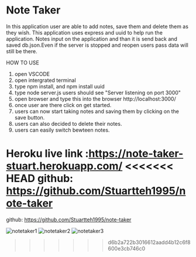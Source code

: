 # Note Taker

In this application user are able to add notes, save them and delete them as they wish. This application uses express and uuid to help run the application. Notes input on the application and than it is send back and saved db.json.Even if the server is stopped and reopen users pass data will still be there.

HOW TO USE
1) open VSCODE 
2) open intergrated terminal 
3) type npm install, and npm install uuid
4) type node server.js users should see "Server listening on port 3000"
5) open browser and type this into the browser http://localhost:3000/
6) once user are there click on get started.
7) users can now start taking notes and saving them by clicking on the save button.
8) users can also decided to delete their notes. 
9) users can easily switch bewteen notes.  

Heroku live link :https://note-taker-stuart.herokuapp.com/
<<<<<<< HEAD
github: https://github.com/Stuartteh1995/note-taker
=======
github: https://github.com/Stuartteh1995/note-taker

![notetaker1](https://user-images.githubusercontent.com/124997994/236840612-f6364e48-9995-45b2-bd01-e4ce503a0bec.jpg)
![notetaker2](https://user-images.githubusercontent.com/124997994/236840619-eae0638b-b98e-4bd0-a99a-29ec7e5ad339.jpg)
![notetaker3](https://user-images.githubusercontent.com/124997994/236840623-91def6b4-d347-4bd1-bea8-bb0db27c048f.jpg)
>>>>>>> d6b2a722b3016612aadd4b12c6f8600e3cb746c0
